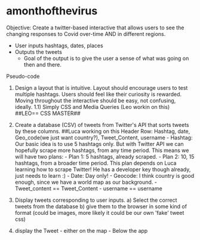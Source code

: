 # amonthofthevirus

Objective: Create a twitter-based interactive that allows users to see the changing responses to Covid over-time AND in different regions.

-   User inputs hashtags, dates, places
-   Outputs the tweets
    -   Goal of the output is to give the user a sense of what was going on then and there.

Pseudo-code
1) Design a layout that is intuitive. Layout should encourage users to test multiple hashtags. Users should feel like their curiosity is rewarded. Moving throughout the interactive should be easy, not confusing, ideally.
1.1) Simply CSS and Media Queries (Leo workin on this)
  \##LEO== CSS MASTER##

2) Create a database (CSV) of tweets from  Twitter's API that sorts tweets by these columns. ##Luca working on this
  Header Row: Hashtag, date, Geo_code(we just want country?), Tweet_Content, username
    \- Hashtag: Our basic idea is to use 5 hashtags only. But with Twitter API we can hopefully scrape more hashtags, from any time period. This means we will have two plans:
      \- Plan 1: 5 hashtags, already scraped.
      \- Plan 2: 10, 15 hashtags, from a broader time period. This plan depends on Luca learning how to scrape Twitter! He has a developer key though already, just needs to learn :)
    \- Date: Day only!
    \- Geocode: I think country is good enough, since we have a world map as our background.
    \- Tweet_content == Tweet_Content
    \- username == username

3) Display tweets corresponding to user inputs.
  a) Select the correct tweets from the database
  b) give them to the browser in some kind of format (could be images, more likely it could be our own 'fake' tweet css)
  3) display the Tweet
    \- either on the map
    \- Below the app
